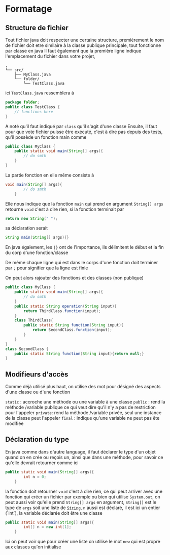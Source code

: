 # Formatage

## Structure de fichier

Tout fichier java doit respecter une certaine structure, premièrement le nom de fichier doit etre similaire à la classe publique principale, tout fonctionne par classe en java
Il faut également que la première ligne indique l'emplacement du fichier dans votre projet,
```
.
└── src/
    ├── MyClass.java
    └── folder/
        └── TestClass.java
```
ici `TestClass.java` ressemblera à 
```java
package folder;
public class TestClass {
    // functions here
}
```
A noté qu'il faut indiqué par `class` qu'il s'agit d'une classe
Ensuite, il faut pour que vote fichier puisse être exécuté, c'est à dire pas depuis des tests, qu'il possède un fonction main comme 
```java
public class MyClass {
    public static void main(String[] args){
        // do smth
    }
}
```
La partie fonction en elle même consiste à 

```java
void main(String[] args){
        // do smth
    }
```
Elle nous indique que la fonction `main` qui prend en argument `String[] args` retourne `void` c'est à dire rien, si la fonction terminait par 
```java
return new String(" ");
```
sa déclaration serait
```java
String main(String[] args){}
```
En java également, les `{}` ont de l'importance, ils délimitent le début et la fin du corp d'une fonction/classe

De même chaque ligne qui est dans le corps d'une fonction doit terminer par `;` pour signifier que la ligne est finie


On peut alors rajouter des fonctions et des classes (non publique)
```java
public class MyClass {
    public static void main(String[] args){
        // do smth
    }
    public static String operation(String input){
        return ThirdClass.function(input);
    }
    class ThirdClass{
        public static String function(String input){
            return SecondClass.function(input);
        }
    }
}
class SecondClass {
    public static String function(String input){return null;}
}
```

## Modifieurs d'accès
Comme déjà utilisé plus haut, on utilise des mot pour désigné des aspects d'une classe ou d'une fonction

`static` : accroche une méthode ou une variable à une classe
`public` : rend la méthode /variable publique ce qui veut dire qu'il n'y a pas de restriction pour l'appeler
`private`: rend la méthode /variable privée, seul une instance de la classe peut l'appeler
`final`  : indique qu'une variable ne peut pas ête modifiée

## Déclaration du type

En java comme dans d'autre language, il faut déclarer le type d'un objet quand on en crée ou reçois un, ainsi que dans une méthode, pour savoir ce qu'elle devrait retourner
comme ici
```java
public static void main(String[] args){
        int n = 0;
    }
```
la fonction doit retourner `void` c'est à dire rien, ce qui peut arriver avec une fonction qui créer un fichier par exemple ou bien qui utilise `System.out`, on peut aussi voir qu'elle prend `String[] args` en argument, `String[]` est le type de `args` soit une liste de [`String`](array.md), `n` aussi est déclaré, il est ici un entier (´int´), la variable déclarée doit être une classe

```java
public static void main(String[] args){
        int[] n = new int[1];
    }
```
Ici on peut voir que pour créer une liste on utilise le mot `new` qui est propre aux classes qu'on initialise
